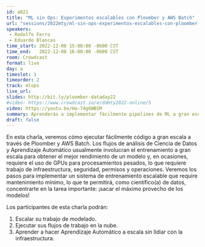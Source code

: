 ```yaml
---
id: a021
title: "ML sin Ops: Experimentos escalables con Ploomber y AWS Batch"
url: "sessions/2022mty/ml-sin-ops-experimentos-escalables-con-ploomber-y-aws-batch"
speakers:
 - Rodolfo Ferro
 - Eduardo Blancas
time_start: 2022-12-08 15:00:00 -0600 CST
time_end:   2022-12-08 16:00:00 -0600 CST
room: Crowdcast
format: live
day: a
timeslot: 1
timeorder: 2 
track: mlops
live_url: 
slides: http://bit.ly/ploomber-dataday22
#video: https://www.crowdcast.io/e/ddmty2022-online/5
video: https://youtu.be/Ho-74g6WBSM
summary: Aprenderás a implementar fácilmente pipelines de ML a gran escala a través de Ploomber y AWS Batch.
draft: false
---
```


En esta charla, veremos cómo ejecutar fácilmente código a gran escala a través de Ploomber y AWS Batch. Los flujos de análisis de Ciencia de Datos y Aprendizaje Automático usualmente involucran el entrenamiento a gran escala para obtener el mejor rendimiento de un modelo y, en ocasiones, requiere el uso de GPUs para procesamientos pesados, lo que requiere trabajo de infraestructura, seguridad, permisos y operaciones. Veremos los pasos para implementar un sistema de entrenamiento escalable que require mantenimiento mínimo, lo que te permitirá, como científico(a) de datos, concentrarte en la tarea importante: ¡sacar el máximo provecho de los modelos!

Los participantes de esta charla podrán:
1. Escalar su trabajo de modelado.
2. Ejecutar sus flujos de trabajo en la nube.
3. Aprender a hacer Aprendizaje Automático a escala sin lidiar con la infraestructura.